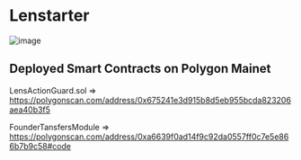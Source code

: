 # Lenstarter

![image]([https://drive.google.com/file/d/1z0VjX7C7X8LxPtOHE_2RZFw1i0FIdVZE/view?usp=share_link)
## Deployed Smart Contracts on Polygon Mainet
LensActionGuard.sol => https://polygonscan.com/address/0x675241e3d915b8d5eb955bcda823206aea40b3f5

FounderTansfersModule => https://polygonscan.com/address/0xa6639f0ad14f9c92da0557ff0c7e5e866b7b9c58#code
